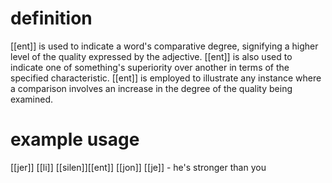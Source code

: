 # definition
[[ent]] is used to indicate a word's comparative degree, signifying a higher level of the quality expressed by the adjective.
[[ent]] is also used to indicate one of something's superiority over another in terms of the specified characteristic.
[[ent]] is employed to illustrate any instance where a comparison involves an increase in the degree of the quality being examined.
# example usage
[[jer]] [[li]] [[silen]][[ent]] [[jon]] [[je]] - he's stronger than you